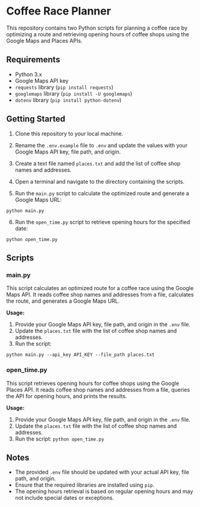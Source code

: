 # Coffee Race Planner

This repository contains two Python scripts for planning a coffee race by optimizing a route and retrieving opening hours of coffee shops using the Google Maps and Places APIs.

## Requirements

- Python 3.x
- Google Maps API key
- `requests` library (`pip install requests`)
- `googlemaps` library (`pip install -U googlemaps`)
- `dotenv` library (`pip install python-dotenv`)

## Getting Started

1. Clone this repository to your local machine.

2. Rename the `.env.example` file to `.env` and update the values with your Google Maps API key, file path, and origin.

3. Create a text file named `places.txt` and add the list of coffee shop names and addresses.

4. Open a terminal and navigate to the directory containing the scripts.

5. Run the `main.py` script to calculate the optimized route and generate a Google Maps URL:

`python main.py`


6. Run the `open_time.py` script to retrieve opening hours for the specified date:

`python open_time.py`

## Scripts

### main.py

This script calculates an optimized route for a coffee race using the Google Maps API. It reads coffee shop names and addresses from a file, calculates the route, and generates a Google Maps URL.

**Usage:**
1. Provide your Google Maps API key, file path, and origin in the `.env` file.
2. Update the `places.txt` file with the list of coffee shop names and addresses.
3. Run the script:

`python main.py --api_key API_KEY --file_path places.txt`


### open_time.py

This script retrieves opening hours for coffee shops using the Google Places API. It reads coffee shop names and addresses from a file, queries the API for opening hours, and prints the results.

**Usage:**
1. Provide your Google Maps API key, file path, and origin in the `.env` file.
2. Update the `places.txt` file with the list of coffee shop names and addresses.
3. Run the script:
`python open_time.py`


## Notes

- The provided `.env` file should be updated with your actual API key, file path, and origin.
- Ensure that the required libraries are installed using `pip`.
- The opening hours retrieval is based on regular opening hours and may not include special dates or exceptions.

